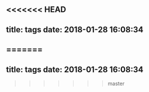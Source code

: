 <<<<<<< HEAD
---
title: tags
date: 2018-01-28 16:08:34
---
=======
---
title: tags
date: 2018-01-28 16:08:34
---
>>>>>>> master
